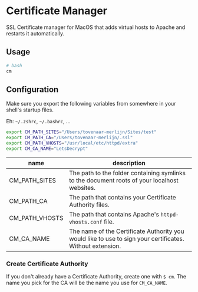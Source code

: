 # Certificate Manager

SSL Certificate manager for MacOS that adds virtual hosts to Apache and restarts it automatically.

## Usage

```bash
# bash
cm
```

## Configuration

Make sure you export the following variables from somewhere in your shell's startup files.

Eh: `~/.zshrc`, `~/.bashrc`, ...

``` bash
export CM_PATH_SITES="/Users/tovenaar-merlijn/Sites/test"
export CM_PATH_CA="/Users/tovenaar-merlijn/.ssl"
export CM_PATH_VHOSTS="/usr/local/etc/httpd/extra"
export CM_CA_NAME="LetsDecrypt"
```

| name | description |
| --- | --- |
| CM_PATH_SITES | The path to the folder containing symlinks to the document roots of your localhost websites. |
| CM_PATH_CA | The path that contains your Certificate Authority files. |
| CM_PATH_VHOSTS | The path that contains Apache's `httpd-vhosts.conf` file. |
| CM_CA_NAME | The name of the Certificate Authority you would like to use to sign your certificates. Without extension. |


### Create Certificate Authority

If you don't already have a Certificate Authority, create one with `$ cm`.
The name you pick for the CA will be the name you use for `CM_CA_NAME`.
